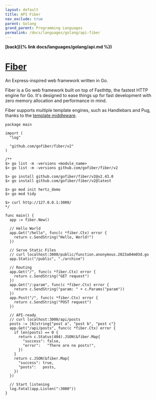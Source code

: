 ```yaml
---
layout: default
title: API Fiber
nav_exclude: true
parent: Golang
grand_parent: Programming Languages
permalink: /docs/languages/golang/api-fiber
---
```


__[back]({% link docs/languages/golang/api.md %})__

# [Fiber](https://github.com/gofiber/fiber)

An Express-inspired web framework written in Go.

Fiber is a Go web framework built on top of Fasthttp, the fastest HTTP engine for Go. It's designed to ease things up for fast development with zero memory allocation and performance in mind.

Fiber supports multiple template engines, such as Handlebars and Pug, thanks to the [template middleware](https://github.com/gofiber/template/blob/d7d478414dd222733f234ca8c5f07b238607f3f0/README.md).

```golang
package main

import (
  "log"

  "github.com/gofiber/fiber/v2"
)

/**
$> go list -m -versions <module_name>
$> go list -m -versions github.com/gofiber/fiber/v2

$> go install github.com/gofiber/fiber/v2@v2.43.0
$> go install github.com/gofiber/fiber/v2@latest

$> go mod init hertz_demo
$> go mod tidy

$> curl http://127.0.0.1:3000/
*/

func main() {
  app := fiber.New()

  // Hello World
  app.Get("/hello", func(c *fiber.Ctx) error {
    return c.SendString("Hello, World!")
  })

  // Serve Static Files
  // curl localhost:3000/public/function.anonymous.2023a04m03d.go
  app.Static("/public", "./archive")

  // Routing
  app.Get("/", func(c *fiber.Ctx) error {
    return c.SendString("GET request")
  })
  app.Get("/:param", func(c *fiber.Ctx) error {
    return c.SendString("param: " + c.Params("param"))
  })
  app.Post("/", func(c *fiber.Ctx) error {
    return c.SendString("POST request")
  })

  // API-ready
  // curl localhost:3000/api/posts
  posts := [6]string{"post a", "post b", "post c"}
  app.Get("/api/posts", func(c *fiber.Ctx) error {
    if len(posts) == 0 {
      return c.Status(404).JSON(&fiber.Map{
        "success": false,
        "error":   "There are no posts!",
      })
    }
    return c.JSON(&fiber.Map{
      "success": true,
      "posts":   posts,
    })
  })

  // Start listening
  log.Fatal(app.Listen(":3000"))
}
```
